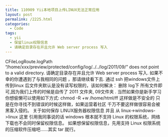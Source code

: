 ```yaml
---
title: 110909 Yii本地项目上传LINUX无法正常应用
layout: post
permalink: /2225.html
categories:
  - Code
tags:
  - yii
  - 保留linux权限信息
  - 请确定目录存在并且允许 Web server process 写入
---
```

CFileLogRoute.logPath &#8220;/home/xxx/preview/protected/config/log/../../log/2011/09/&#8221; does not point to a valid directory. 请确定目录存在并且允许 Web server process 写入. 如果不幸的你遭遇到了与我相同的问题 ，那请继续看下去. 通过 ssh 把windows文件上传到linux 后文件夹默认是没有读写权限的，该如何解决： 删除 log下 所有文件即可,因为我们上传的时候是自传了 2011 文件夹, 09文件夹 . 当然如果你是新手学习 你想偷懒可以使用如下方式: chmod -R +w /home/html/ff 这样做是不安全的 只是在你寻找不到错误的时候这样做，如果运营着社区 千万不要这样做很容易会被黑客入侵的。 关于如何保存 LINUX服务器权限信息 并且 从 linux->windows->linux 这里 引用我同事说的话 windows 根本就不支持 Linux 的权限系统，网络下载也不会同时保留权限信息。 如果想保留权限信息，先用支持 Linux 权限系统的压缩软件压缩吧……其实 tar 就行。